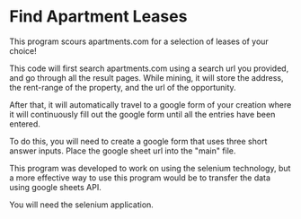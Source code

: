 # Find Apartment Leases

This program scours apartments.com for a selection of leases of your choice!

This code will first search apartments.com using a search url you provided, and go through all the result pages.
While mining, it will store the address, the rent-range of the property, and the url of the opportunity.

After that, it will automatically travel to a google form of your creation where it will continuously fill out the google form until all the entries have been entered.

To do this, you will need to create a google form that uses three short answer inputs. Place the google sheet url into the "main" file.

This program was developed to work on using the selenium technology, but a more effective way to use this program would be to transfer the data using google sheets API.

You will need the selenium application.
